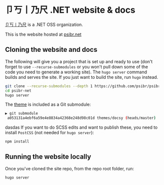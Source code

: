 # 卩丂丨乃尺 .NET website & docs

[卩丂丨乃尺](https://github.com/psibr) is a .NET OSS organization.

This is the website hosted at [psibr.net](https://www.psibr.net)

## Cloning the website and docs

The following will give you a project that is set up and ready to use (don't forget to use `--recurse-submodules` or you won't pull down some of the code you need to generate a working site). The `hugo server` command builds and serves the site. If you just want to build the site, run `hugo` instead.

```bash
git clone --recurse-submodules --depth 1 https://github.com/psibr/psibr-net.git
cd psibr-net
hugo server
```

The [theme](https://github.com/psibr/docsy-example) is included as a Git submodule:

```bash
▶ git submodule
 a053131a4ebf6a59e4e8834a42368e248d98c01d themes/docsy (heads/master)
```
dasdas
If you want to do SCSS edits and want to publish these, you need to install `PostCSS` (not needed for `hugo server`):

```bash
npm install
```

## Running the website locally

Once you've cloned the site repo, from the repo root folder, run:

```
hugo server
```
